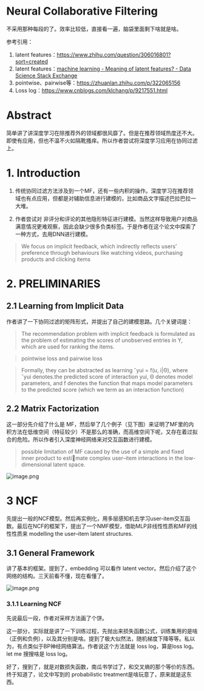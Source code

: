 # Neural Collaborative Filtering

不采用那种每段的了。效率比较低，直接看一遍，脑袋里面剩下啥就是啥。

参考引用：
1. latent features：https://www.zhihu.com/question/306016801?sort=created<br/>
2. latent features：[machine learning - Meaning of latent features? - Data Science Stack Exchange](https://datascience.stackexchange.com/questions/749/meaning-of-latent-features)
3. pointwise、pairwise等：https://zhuanlan.zhihu.com/p/322065156
4. Loss log：https://www.cnblogs.com/klchang/p/9217551.html

# Abstract

简单讲了讲深度学习在除推荐外的领域都很风靡了。但是在推荐领域热度还不大。即使有应用，但也不温不火如隔靴搔痒。所以作者尝试将深度学习应用在协同过滤上。

# 1. Introduction

1. 传统协同过滤方法涉及到一个MF，还有一些内积的操作。深度学习在推荐领域也有点应用，但都是对辅助信息进行建模的，比如商品文字描述巴拉巴拉一大堆。

2. 作者尝试对 非评分和评论的其他隐形特征进行建模。当然这样导致用户对商品满意情况更难观察，因此会缺少很多负类标签。于是作者在这个论文中探索了一种方式，去用DNN进行建模。

> We focus on implicit feedback, which indirectly reflects users’ preference through behaviours like watching videos, purchasing products and clicking items

# 2. PRELIMINARIES

## 2.1 Learning from Implicit Data

作者讲了一下协同过滤的矩阵形式，并提出了自己的建模思路。几个关键词是：

> The recommendation problem with implicit feedback is formulated as the problem of estimating the scores of unobserved entries in Y, which are used for ranking the items.

> pointwise loss and pairwise loss

> Formally, they can be abstracted as learning ˆyui = f(u, i|Θ), where ˆyui denotes.the predicted score of interaction yui, Θ denotes model parameters, and f denotes the function that maps model parameters to the predicted score (which we term as an interaction function)

## 2.2 Matrix Factorization

这一部分先介绍了什么是 MF，然后举了几个例子（见下图）来证明了MF里的内积方法在低维空间（特征较少）不是那么的准确，而高维空间下呢，又存在着过拟合的危险。所以作者引入深度神经网络来对交互函数进行建模。

> possible limitation of MF caused by the use of a simple and fixed inner product to estimate complex user–item interactions in the low-dimensional latent space.

![image.png](https://p3-juejin.byteimg.com/tos-cn-i-k3u1fbpfcp/13897f8762a945849bc6eb4319382bea~tplv-k3u1fbpfcp-watermark.image?)

# 3 NCF

先提出一般的NCF模型。然后再实例化，用多层感知机去学习user-item交互函数。最后在NCF的框架下，提出了一个NMF模型，借助MLP非线性性质和MF的线性性质来 modelling the user–item latent structures.

## 3.1 General Framework

讲了基本的框架。提到了，embedding 可以看作 latent vector。然后介绍了这个网络的结构。三天前看不懂，现在看懂了。


![image.png](https://p1-juejin.byteimg.com/tos-cn-i-k3u1fbpfcp/35060dccbc294e5c82cd616aff73aac1~tplv-k3u1fbpfcp-watermark.image?)

### 3.1.1 Learning NCF

先说最后一段，作者对采样方法画了个饼。

这一部分，实际就是讲了一下训练过程，先抛出来损失函数公式，训练集用的是啥（正例和负例），以及其分别是啥。提到了极大似然法，随机梯度下降等等。私以为，有点类似于BP神经网络算法。作者说这个方法就是 loss log，算是loss log。let me 搜搜啥是 loss log。

好了，搜到了，就是对数损失函数，南瓜书学过了，和交叉熵的那个等价的东西。终于知道了，论文中写到的 probabilistic treatment是啥玩意了，原来就是这东西。
